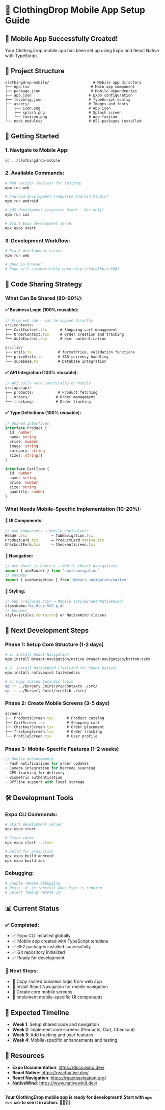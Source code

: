 # 📱 ClothingDrop Mobile App Setup Guide

## 🎉 **Mobile App Successfully Created!**

Your ClothingDrop mobile app has been set up using Expo and React Native with TypeScript.

## 📁 **Project Structure**

```
clothingdrop-mobile/                    # Mobile app directory
├── App.tsx                            # Main app component
├── package.json                       # Mobile dependencies
├── app.json                          # Expo configuration
├── tsconfig.json                     # TypeScript config
├── assets/                           # Images and fonts
│   ├── icon.png                      # App icon
│   ├── splash.png                    # Splash screen
│   └── favicon.png                   # Web favicon
└── node_modules/                     # 652 packages installed
```

## 🚀 **Getting Started**

### **1. Navigate to Mobile App:**
```bash
cd ../clothingdrop-mobile
```

### **2. Available Commands:**
```bash
# Web version (easiest for testing)
npm run web

# Android development (requires Android Studio)
npm run android

# iOS development (requires Xcode - Mac only)
npm run ios

# Start Expo development server
npx expo start
```

### **3. Development Workflow:**
```bash
# Start development server
npm run web

# Open in browser
# Expo will automatically open http://localhost:8081
```

## 🔄 **Code Sharing Strategy**

### **What Can Be Shared (80-90%):**

#### **✅ Business Logic (100% reusable):**
```typescript
// From web app - can be copied directly
src/contexts/
├── CartContext.tsx      # Shopping cart management
├── OrderContext.tsx     # Order creation and tracking
└── AuthContext.tsx      # User authentication

src/lib/
├── utils.ts            # formatPrice, validation functions
├── priceUtils.ts       # ZAR currency handling
└── supabase.ts         # Database integration
```

#### **✅ API Integration (100% reusable):**
```typescript
// API calls work identically on mobile
src/app/api/
├── products/           # Product fetching
├── orders/            # Order management
└── tracking/          # Order tracking
```

#### **✅ Type Definitions (100% reusable):**
```typescript
// Shared interfaces
interface Product {
  id: number
  name: string
  price: number
  image: string
  category: string
  sizes: string[]
}

interface CartItem {
  id: number
  name: string
  price: number
  size: string
  quantity: number
}
```

### **What Needs Mobile-Specific Implementation (10-20%):**

#### **🔄 UI Components:**
```typescript
// Web components → Mobile equivalents
Header.tsx           → TabNavigation.tsx
ProductCard.tsx      → ProductCard.native.tsx
CheckoutForm.tsx     → CheckoutScreen.tsx
```

#### **🔄 Navigation:**
```typescript
// Web (Next.js Router) → Mobile (React Navigation)
import { useRouter } from 'next/navigation'
// becomes
import { useNavigation } from '@react-navigation/native'
```

#### **🔄 Styling:**
```typescript
// Web (Tailwind CSS) → Mobile (StyleSheet/NativeWind)
className="bg-blue-500 p-4"
// becomes
style={styles.container} or NativeWind classes
```

## 📱 **Next Development Steps**

### **Phase 1: Setup Core Structure (1-2 days)**
```bash
# 1. Install React Navigation
npm install @react-navigation/native @react-navigation/bottom-tabs

# 2. Install NativeWind (Tailwind for React Native)
npm install nativewind tailwindcss

# 3. Copy shared business logic
cp -r ../Burger\ Joint/src/contexts ./src/
cp -r ../Burger\ Joint/src/lib ./src/
```

### **Phase 2: Create Mobile Screens (3-5 days)**
```typescript
screens/
├── ProductsScreen.tsx      # Product catalog
├── CartScreen.tsx          # Shopping cart
├── CheckoutScreen.tsx      # Order placement
├── TrackingScreen.tsx      # Order tracking
└── ProfileScreen.tsx       # User profile
```

### **Phase 3: Mobile-Specific Features (1-2 weeks)**
```typescript
// Mobile enhancements
- Push notifications for order updates
- Camera integration for barcode scanning
- GPS tracking for delivery
- Biometric authentication
- Offline support with local storage
```

## 🛠️ **Development Tools**

### **Expo CLI Commands:**
```bash
# Start development server
npx expo start

# Clear cache
npx expo start --clear

# Build for production
npx expo build:android
npx expo build:ios
```

### **Debugging:**
```bash
# Enable remote debugging
# Press 'd' in terminal when Expo is running
# Select "Debug remote JS"
```

## 📊 **Current Status**

### **✅ Completed:**
- ✅ Expo CLI installed globally
- ✅ Mobile app created with TypeScript template
- ✅ 652 packages installed successfully
- ✅ Git repository initialized
- ✅ Ready for development

### **🔄 Next Steps:**
- 🔄 Copy shared business logic from web app
- 🔄 Install React Navigation for mobile navigation
- 🔄 Create core mobile screens
- 🔄 Implement mobile-specific UI components

## 🎯 **Expected Timeline**

- **Week 1**: Setup shared code and navigation
- **Week 2**: Implement core screens (Products, Cart, Checkout)
- **Week 3**: Add tracking and user features
- **Week 4**: Mobile-specific enhancements and testing

## 🔗 **Resources**

- **Expo Documentation**: https://docs.expo.dev/
- **React Native**: https://reactnative.dev/
- **React Navigation**: https://reactnavigation.org/
- **NativeWind**: https://www.nativewind.dev/

---

**Your ClothingDrop mobile app is ready for development! Start with `npm run web` to see it in action.** 📱🇿🇦✨

